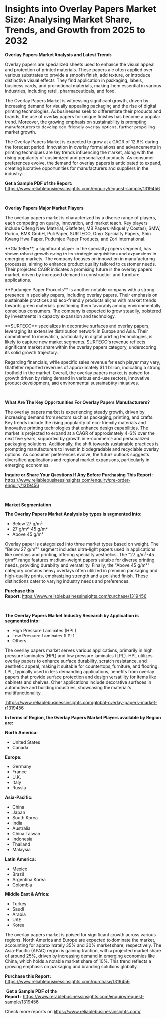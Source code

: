 <p><h1>Insights into Overlay Papers Market Size: Analysing Market Share, Trends, and Growth from 2025 to 2032</h1></p><p><strong>Overlay Papers Market Analysis and Latest Trends</strong></p>
<p><p>Overlay papers are specialized sheets used to enhance the visual appeal and protection of printed materials. These papers are often applied over various substrates to provide a smooth finish, add texture, or introduce distinctive visual effects. They find application in packaging, labels, business cards, and promotional materials, making them essential in various industries, including retail, pharmaceuticals, and food.</p><p>The Overlay Papers Market is witnessing significant growth, driven by increasing demand for visually appealing packaging and the rise of digital printing technologies. As businesses seek to differentiate their products and brands, the use of overlay papers for unique finishes has become a popular trend. Moreover, the growing emphasis on sustainability is prompting manufacturers to develop eco-friendly overlay options, further propelling market growth.</p><p>The Overlay Papers Market is expected to grow at a CAGR of 12.6% during the forecast period. Innovation in overlay formulations and advancements in printing techniques are key trends influencing the market, along with the rising popularity of customized and personalized products. As consumer preferences evolve, the demand for overlay papers is anticipated to expand, creating lucrative opportunities for manufacturers and suppliers in the industry.</p></p>
<p><strong>Get a Sample PDF of the Report:&nbsp;</strong> <a href="https://www.reliablebusinessinsights.com/enquiry/request-sample/1319456?utm_campaign=3582&utm_medium=2&utm_source=Github&utm_content=ia&utm_term=29032025&utm_id=overlay-papers">https://www.reliablebusinessinsights.com/enquiry/request-sample/1319456</a></p>
<p>&nbsp;</p>
<p><strong>Overlay Papers Major Market Players</strong></p>
<p><p>The overlay papers market is characterized by a diverse range of players, each competing on quality, innovation, and market reach. Key players include Qifeng New Material, Glatfelter, MB Papers (Miquel y Costas), SMW, Purico, BMK GmbH, Puli Paper, SURTECO, Onyx Specialty Papers, Shin Kwang Hwa Paper, Pudumjee Paper Products, and Zori International.</p><p>**Glatfelter**, a significant player in the specialty papers segment, has shown robust growth owing to its strategic acquisitions and expansions in emerging markets. The company focuses on innovation in manufacturing processes, aiming to enhance product quality tailored to customer needs. Their projected CAGR indicates a promising future in the overlay papers market, driven by increased demand in construction and furniture applications.</p><p>**Pudumjee Paper Products** is another notable company with a strong presence in specialty papers, including overlay papers. Their emphasis on sustainable practices and eco-friendly products aligns with market trends towards green materials, positioning them favorably among environmentally conscious consumers. The company is expected to grow steadily, bolstered by investments in capacity expansion and technology.</p><p>**SURTECO** specializes in decorative surfaces and overlay papers, leveraging its extensive distribution network in Europe and Asia. Their commitment to innovation, particularly in digital printing technologies, is likely to capture new market segments. SURTECO's revenue reflects significant market share within the overlay papers category, underscoring its solid growth trajectory.</p><p>Regarding financials, while specific sales revenue for each player may vary, Glatfelter reported revenues of approximately $1.1 billion, indicating a strong foothold in the market. Overall, the overlay papers market is poised for growth driven by rising demand in various end-use sectors, innovative product development, and environmental sustainability initiatives.</p></p>
<p>&nbsp;</p>
<p><strong>What Are The Key Opportunities For Overlay Papers Manufacturers?</strong></p>
<p><p>The overlay papers market is experiencing steady growth, driven by increasing demand from sectors such as packaging, printing, and crafts. Key trends include the rising popularity of eco-friendly materials and innovative printing technologies that enhance design capabilities. The market is projected to expand at a CAGR of approximately 4-6% over the next five years, supported by growth in e-commerce and personalized packaging solutions. Additionally, the shift towards sustainable practices is prompting manufacturers to invest in biodegradable and recyclable overlay options. As consumer preferences evolve, the future outlook suggests diversified applications and regional market expansions, particularly in emerging economies.</p></p>
<p><strong>Inquire or Share Your Questions If Any Before Purchasing This Report:</strong> <a href="https://www.reliablebusinessinsights.com/enquiry/pre-order-enquiry/1319456?utm_campaign=3582&utm_medium=2&utm_source=Github&utm_content=ia&utm_term=29032025&utm_id=overlay-papers">https://www.reliablebusinessinsights.com/enquiry/pre-order-enquiry/1319456</a></p>
<p>&nbsp;</p>
<p><strong>Market Segmentation</strong></p>
<p><strong>The Overlay Papers Market Analysis by types is segmented into:</strong></p>
<p><ul><li>Below 27 g/m²</li><li>27 g/m²-45 g/m²</li><li>Above 45 g/m²</li></ul></p>
<p><p>Overlay paper is categorized into three market types based on weight. The "Below 27 g/m²" segment includes ultra-light papers used in applications like overlays and printing, offering specialty aesthetics. The "27 g/m²-45 g/m²" range features medium-weight papers suitable for diverse printing needs, providing durability and versatility. Finally, the "Above 45 g/m²" category contains heavy overlays often utilized in premium packaging and high-quality prints, emphasizing strength and a polished finish. These distinctions cater to varying industry needs and preferences.</p></p>
<p><strong>Purchase this Report:&nbsp;</strong><a href="https://www.reliablebusinessinsights.com/purchase/1319456?utm_campaign=3582&utm_medium=2&utm_source=Github&utm_content=ia&utm_term=29032025&utm_id=overlay-papers">https://www.reliablebusinessinsights.com/purchase/1319456</a></p>
<p>&nbsp;</p>
<p><strong>The Overlay Papers Market Industry Research by Application is segmented into:</strong></p>
<p><ul><li>High Pressure Laminates (HPL)</li><li>Low Pressure Laminates (LPL)</li><li>Others</li></ul></p>
<p><p>The overlay papers market serves various applications, primarily in high pressure laminates (HPL) and low pressure laminates (LPL). HPL utilizes overlay papers to enhance surface durability, scratch resistance, and aesthetic appeal, making it suitable for countertops, furniture, and flooring. LPL, typically used in less demanding applications, benefits from overlay papers that provide surface protection and design versatility for items like cabinets and shelves. Other applications include decorative surfaces in automotive and building industries, showcasing the material's multifunctionality.</p></p>
<p><a href="https://www.reliablebusinessinsights.com/global-overlay-papers-market-r1319456?utm_campaign=3582&utm_medium=2&utm_source=Github&utm_content=ia&utm_term=29032025&utm_id=overlay-papers">&nbsp;https://www.reliablebusinessinsights.com/global-overlay-papers-market-r1319456</a></p>
<p><strong>In terms of Region, the Overlay Papers Market Players available by Region are:</strong></p>
<p>
    <p> <strong> North America: </strong>
        <ul>
            <li>United States</li>
            <li>Canada</li>
        </ul>
        </p> 
    <p> <strong> Europe: </strong>
        <ul>
            <li>Germany</li>
            <li>France</li>
            <li>U.K.</li>
            <li>Italy</li>
            <li>Russia</li>
        </ul>
        </p> 
    <p> <strong> Asia-Pacific: </strong>
        <ul>
            <li>China</li>
            <li>Japan</li>
            <li>South Korea</li>
            <li>India</li>
            <li>Australia</li>
            <li>China Taiwan</li>
            <li>Indonesia</li>
            <li>Thailand</li>
            <li>Malaysia</li>
        </ul>
        </p> 
    <p> <strong> Latin America: </strong>
        <ul>
            <li>Mexico</li>
            <li>Brazil</li>
            <li>Argentina Korea</li>
            <li>Colombia</li>
        </ul>
        </p> 
    <p> <strong> Middle East & Africa: </strong>
        <ul>
            <li>Turkey</li>
            <li>Saudi</li>
            <li>Arabia</li>
            <li>UAE</li>
            <li>Korea</li>
        </ul>
    </p>
    </p>
<p><p>The overlay papers market is poised for significant growth across various regions. North America and Europe are expected to dominate the market, accounting for approximately 35% and 30% market share, respectively. The Asia-Pacific (APAC) region is gaining traction, with a projected market share of around 25%, driven by increasing demand in emerging economies like China, which holds a notable market share of 10%. This trend reflects a growing emphasis on packaging and branding solutions globally.</p></p>
<p><strong>Purchase this Report: </strong><a href="https://www.reliablebusinessinsights.com/purchase/1319456?utm_campaign=3582&utm_medium=2&utm_source=Github&utm_content=ia&utm_term=29032025&utm_id=overlay-papers">https://www.reliablebusinessinsights.com/purchase/1319456</a></p>
<p>&nbsp;<strong>Get a Sample PDF of the Report:&nbsp;&nbsp;</strong><a href="https://www.reliablebusinessinsights.com/enquiry/request-sample/1319456?utm_campaign=3582&utm_medium=2&utm_source=Github&utm_content=ia&utm_term=29032025&utm_id=overlay-papers">https://www.reliablebusinessinsights.com/enquiry/request-sample/1319456</a></p>
<p><strong></strong></p>
<p>Check more reports on <a href="https://www.reliablebusinessinsights.com/?utm_campaign=3582&utm_medium=2&utm_source=Github&utm_content=ia&utm_term=29032025&utm_id=overlay-papers">https://www.reliablebusinessinsights.com/</a></p>